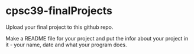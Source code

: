 # cpsc39-finalProjects

Upload your final project to this github repo.

Make a README file for your project and put the infor about your project in it - your name, date and what your program does.
